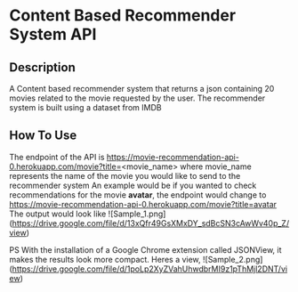 # Content Based Recommender System API
## Description
A Content based recommender system that returns a json containing 20 movies related to the movie requested by the user. The recommender system is built using a dataset from IMDB
## How To Use
The endpoint of the API is https://movie-recommendation-api-0.herokuapp.com/movie?title=<movie_name> where movie_name represents the name of the movie you would like to send to the recommender system
An example would be if you wanted to check recommendations for the movie **avatar**, the endpoint would change to https://movie-recommendation-api-0.herokuapp.com/movie?title=avatar
The output would look like
![Sample_1.png]
(https://drive.google.com/file/d/13xQfr49GsXMxDY_sdBcSN3cAwWv40p_Z/view)

PS With the installation of a Google Chrome extension called JSONView, it makes the results look more compact. Heres a view,
![Sample_2.png]
(https://drive.google.com/file/d/1poLp2XyZVahUhwdbrMI9z1pThMjl2DNT/view)